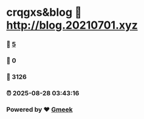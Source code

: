 # crqgxs&blog :link: http://blog.20210701.xyz 
### :page_facing_up: [5](http://blog.20210701.xyz/tag.html) 
### :speech_balloon: 0 
### :hibiscus: 3126 
### :alarm_clock: 2025-08-28 03:43:16 
### Powered by :heart: [Gmeek](https://github.com/Meekdai/Gmeek)
